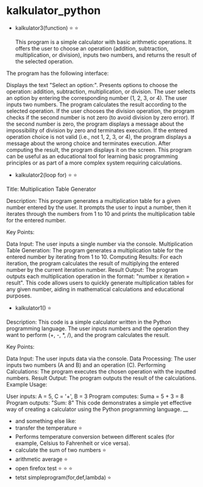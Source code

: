 # kalkulator_python 


- kalkulator3(function) :star: :star:

  This program is a simple calculator with basic arithmetic operations. It offers the user to choose an operation (addition, subtraction, multiplication, or division), inputs two numbers, and returns the result of the selected operation.

The program has the following interface:

Displays the text "Select an option:".
Presents options to choose the operation: addition, subtraction, multiplication, or division.
The user selects an option by entering the corresponding number (1, 2, 3, or 4).
The user inputs two numbers.
The program calculates the result according to the selected operation.
If the user chooses the division operation, the program checks if the second number is not zero (to avoid division by zero error).
If the second number is zero, the program displays a message about the impossibility of division by zero and terminates execution.
If the entered operation choice is not valid (i.e., not 1, 2, 3, or 4), the program displays a message about the wrong choice and terminates execution.
After computing the result, the program displays it on the screen.
This program can be useful as an educational tool for learning basic programming principles or as part of a more complex system requiring calculations.

- kalkulator2(loop for) :star: :star:
  
Title: Multiplication Table Generator

Description:
This program generates a multiplication table for a given number entered by the user. It prompts the user to input a number, then it iterates through the numbers from 1 to 10 and prints the multiplication table for the entered number.

Key Points:

Data Input: The user inputs a single number via the console.
Multiplication Table Generation: The program generates a multiplication table for the entered number by iterating from 1 to 10.
Computing Results: For each iteration, the program calculates the result of multiplying the entered number by the current iteration number.
Result Output: The program outputs each multiplication operation in the format: "number x iteration = result".
This code allows users to quickly generate multiplication tables for any given number, aiding in mathematical calculations and educational purposes.



- kalkulator1() :star:
  
Description:
This code is a simple calculator written in the Python programming language. The user inputs numbers and the operation they want to perform (+, -, *, /), and the program calculates the result.

Key Points:

Data Input: The user inputs data via the console.
Data Processing: The user inputs two numbers (A and B) and an operation (C).
Performing Calculations: The program executes the chosen operation with the inputted numbers.
Result Output: The program outputs the result of the calculations.
Example Usage:

User inputs: A = 5, C = '+', B = 3
Program computes: Suma = 5 + 3 = 8
Program outputs: "Sum: 8"
This code demonstrates a simple yet effective way of creating a calculator using the Python programming language.
__
- and something else like:
- transfer the temperature :star:
- Performs temperature conversion between different scales (for example, Celsius to Fahrenheit or vice versa).
- calculate the sum of two numbers :star:
- arithmetic average :star:
- open firefox test :star: :star: :star:
- tetst simpleprogram(for,def,lambda) :star:

